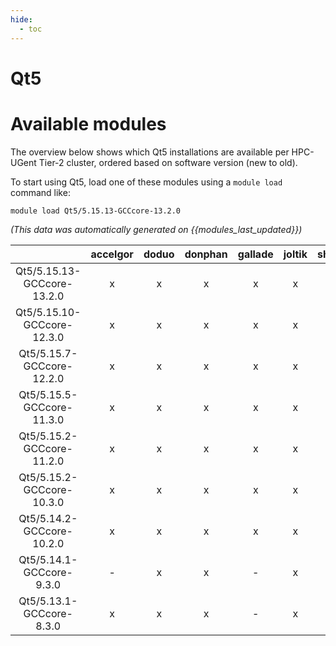 ```yaml
---
hide:
  - toc
---
```


Qt5
===

# Available modules


The overview below shows which Qt5 installations are available per HPC-UGent Tier-2 cluster, ordered based on software version (new to old).

To start using Qt5, load one of these modules using a `module load` command like:

```shell
module load Qt5/5.15.13-GCCcore-13.2.0
```

*(This data was automatically generated on {{modules_last_updated}})*  

| |accelgor|doduo|donphan|gallade|joltik|shinx|skitty|
| :---: | :---: | :---: | :---: | :---: | :---: | :---: | :---: |
|Qt5/5.15.13-GCCcore-13.2.0|x|x|x|x|x|x|x|
|Qt5/5.15.10-GCCcore-12.3.0|x|x|x|x|x|x|x|
|Qt5/5.15.7-GCCcore-12.2.0|x|x|x|x|x|-|x|
|Qt5/5.15.5-GCCcore-11.3.0|x|x|x|x|x|-|x|
|Qt5/5.15.2-GCCcore-11.2.0|x|x|x|x|x|-|x|
|Qt5/5.15.2-GCCcore-10.3.0|x|x|x|x|x|-|x|
|Qt5/5.14.2-GCCcore-10.2.0|x|x|x|x|x|-|x|
|Qt5/5.14.1-GCCcore-9.3.0|-|x|x|-|x|-|x|
|Qt5/5.13.1-GCCcore-8.3.0|x|x|x|-|x|-|x|
